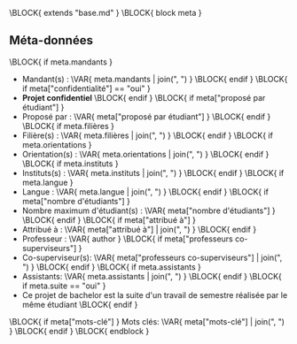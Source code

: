 \BLOCK{ extends "base.md" }
\BLOCK{ block meta }
## Méta-données

\BLOCK{ if meta.mandants }
- Mandant(s) : \VAR{ meta.mandants | join(", ") }
\BLOCK{ endif }
\BLOCK{ if meta["confidentialité"] == "oui" }
- **Projet confidentiel**
\BLOCK{ endif }
\BLOCK{ if meta["proposé par étudiant"] }
- Proposé par : \VAR{ meta["proposé par étudiant"] }
\BLOCK{ endif }
\BLOCK{ if meta.filières }
- Filière(s) : \VAR{ meta.filières | join(", ") }
\BLOCK{ endif }
\BLOCK{ if meta.orientations }
- Orientation(s) : \VAR{ meta.orientations | join(", ") }
\BLOCK{ endif }
\BLOCK{ if meta.instituts }
- Instituts(s) : \VAR{ meta.instituts | join(", ") }
\BLOCK{ endif }
\BLOCK{ if meta.langue }
- Langue : \VAR{ meta.langue | join(", ") }
\BLOCK{ endif }
\BLOCK{ if meta["nombre d'étudiants"] }
- Nombre maximum d'étudiant(s) : \VAR{ meta["nombre d'étudiants"] }
\BLOCK{ endif }
\BLOCK{ if meta["attribué à"] }
- Attribué à : \VAR{ meta["attribué à"] | join(", ") }
\BLOCK{ endif }
- Professeur : \VAR{ author }
\BLOCK{ if meta["professeurs co-superviseurs"] }
- Co-superviseur(s): \VAR{ meta["professeurs co-superviseurs"] | join(", ") }
\BLOCK{ endif }
\BLOCK{ if meta.assistants }
- Assistants: \VAR{ meta.assistants | join(", ") }
\BLOCK{ endif }
\BLOCK{ if meta.suite == "oui" }
- Ce projet de bachelor est la suite d'un travail de semestre réalisée par le même étudiant
\BLOCK{ endif }

\BLOCK{ if meta["mots-clé"] }
Mots clés: \VAR{ meta["mots-clé"] | join(", ") }
\BLOCK{ endif }
\BLOCK{ endblock }
